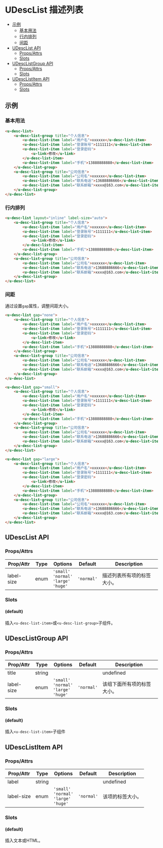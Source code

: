<!-- 该 README.md 根据 api.yaml 和 docs/*.md 自动生成，为了方便在 GitHub 和 NPM 上查阅。如需修改，请查看源文件 -->

# UDescList 描述列表

- [示例](#示例)
    - [基本用法](#基本用法)
    - [行内排列](#行内排列)
    - [间距](#间距)
- [UDescList API](#udesclist-api)
    - [Props/Attrs](#propsattrs)
    - [Slots](#slots)
- [UDescListGroup API](#udesclistgroup-api)
    - [Props/Attrs](#propsattrs-2)
    - [Slots](#slots-2)
- [UDescListItem API](#udesclistitem-api)
    - [Props/Attrs](#propsattrs-3)
    - [Slots](#slots-3)

## 示例
### 基本用法

``` html
<u-desc-list>
    <u-desc-list-group title="个人信息">
        <u-desc-list-item label="用户名">xxxxxx</u-desc-list-item>
        <u-desc-list-item label="登录账号">1111111</u-desc-list-item>
        <u-desc-list-item label="登录密码">
            <u-link>修改</u-link>
        </u-desc-list-item>
        <u-desc-list-item label="手机">13888888888</u-desc-list-item>
    </u-desc-list-group>
    <u-desc-list-group title="公司信息">
        <u-desc-list-item label="公司名">xxxxxx</u-desc-list-item>
        <u-desc-list-item label="联系电话">13688886666</u-desc-list-item>
        <u-desc-list-item label="联系邮箱">xxxx@163.com</u-desc-list-item>
    </u-desc-list-group>
</u-desc-list>
```

### 行内排列

``` html
<u-desc-list layout="inline" label-size="auto">
    <u-desc-list-group title="个人信息">
        <u-desc-list-item label="用户名">xxxxxx</u-desc-list-item>
        <u-desc-list-item label="登录账号">1111111</u-desc-list-item>
        <u-desc-list-item label="登录密码">
            <u-link>修改</u-link>
        </u-desc-list-item>
        <u-desc-list-item label="手机">13888888888</u-desc-list-item>
    </u-desc-list-group>
    <u-desc-list-group title="公司信息">
        <u-desc-list-item label="公司名">xxxxxx</u-desc-list-item>
        <u-desc-list-item label="联系电话">13688886666</u-desc-list-item>
        <u-desc-list-item label="联系邮箱">xxxx@163.com</u-desc-list-item>
    </u-desc-list-group>
</u-desc-list>
```

### 间距

通过设置`gap`属性，调整间距大小。

``` html
<u-desc-list gap="none">
    <u-desc-list-group title="个人信息">
        <u-desc-list-item label="用户名">xxxxxx</u-desc-list-item>
        <u-desc-list-item label="登录账号">1111111</u-desc-list-item>
        <u-desc-list-item label="登录密码">
            <u-link>修改</u-link>
        </u-desc-list-item>
        <u-desc-list-item label="手机">13888888888</u-desc-list-item>
    </u-desc-list-group>
    <u-desc-list-group title="公司信息">
        <u-desc-list-item label="公司名">xxxxxx</u-desc-list-item>
        <u-desc-list-item label="联系电话">13688886666</u-desc-list-item>
        <u-desc-list-item label="联系邮箱">xxxx@163.com</u-desc-list-item>
    </u-desc-list-group>
</u-desc-list>
```

``` html
<u-desc-list gap="small">
    <u-desc-list-group title="个人信息">
        <u-desc-list-item label="用户名">xxxxxx</u-desc-list-item>
        <u-desc-list-item label="登录账号">1111111</u-desc-list-item>
        <u-desc-list-item label="登录密码">
            <u-link>修改</u-link>
        </u-desc-list-item>
        <u-desc-list-item label="手机">13888888888</u-desc-list-item>
    </u-desc-list-group>
    <u-desc-list-group title="公司信息">
        <u-desc-list-item label="公司名">xxxxxx</u-desc-list-item>
        <u-desc-list-item label="联系电话">13688886666</u-desc-list-item>
        <u-desc-list-item label="联系邮箱">xxxx@163.com</u-desc-list-item>
    </u-desc-list-group>
</u-desc-list>
```

``` html
<u-desc-list gap="large">
    <u-desc-list-group title="个人信息">
        <u-desc-list-item label="用户名">xxxxxx</u-desc-list-item>
        <u-desc-list-item label="登录账号">1111111</u-desc-list-item>
        <u-desc-list-item label="登录密码">
            <u-link>修改</u-link>
        </u-desc-list-item>
        <u-desc-list-item label="手机">13888888888</u-desc-list-item>
    </u-desc-list-group>
    <u-desc-list-group title="公司信息">
        <u-desc-list-item label="公司名">xxxxxx</u-desc-list-item>
        <u-desc-list-item label="联系电话">13688886666</u-desc-list-item>
        <u-desc-list-item label="联系邮箱">xxxx@163.com</u-desc-list-item>
    </u-desc-list-group>
</u-desc-list>
```
## UDescList API
### Props/Attrs

| Prop/Attr | Type | Options | Default | Description |
| --------- | ---- | ------- | ------- | ----------- |
| label-size | enum | `'small'`<br/>`'normal'`<br/>`'large'`<br/>`'huge'` | `'normal'` | 描述列表所有项的标签大小。 |

### Slots

#### (default)

插入`<u-desc-list-item>`或`<u-desc-list-group>`子组件。

## UDescListGroup API
### Props/Attrs

| Prop/Attr | Type | Options | Default | Description |
| --------- | ---- | ------- | ------- | ----------- |
| title | string |  |  | undefined |
| label-size | enum | `'small'`<br/>`'normal'`<br/>`'large'`<br/>`'huge'` | `'normal'` | 该组下面所有项的标签大小。 |

### Slots

#### (default)

插入`<u-desc-list-item>`子组件

## UDescListItem API
### Props/Attrs

| Prop/Attr | Type | Options | Default | Description |
| --------- | ---- | ------- | ------- | ----------- |
| label | string |  |  | undefined |
| label-size | enum | `'small'`<br/>`'normal'`<br/>`'large'`<br/>`'huge'` | `'normal'` | 该项的标签大小。 |

### Slots

#### (default)

插入文本或HTML。

